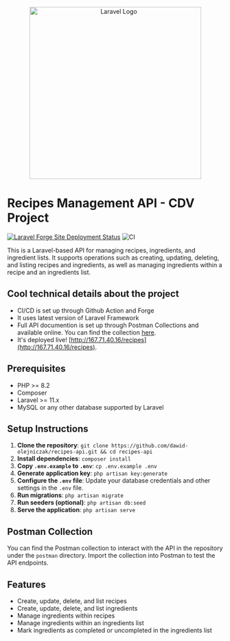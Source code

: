 <p align="center"><a href="https://laravel.com" target="_blank"><img src="https://raw.githubusercontent.com/laravel/art/master/logo-lockup/5%20SVG/2%20CMYK/1%20Full%20Color/laravel-logolockup-cmyk-red.svg" width="400" alt="Laravel Logo"></a></p>

# Recipes Management API - CDV Project

[![Laravel Forge Site Deployment Status](https://img.shields.io/endpoint?url=https%3A%2F%2Fforge.laravel.com%2Fsite-badges%2F2ce8c01b-8a0e-4df9-af7b-a95720c1fe06%3Fdate%3D1%26commit%3D1&style=plastic)](https://forge.laravel.com/servers/793900/sites/2365743)
![CI](https://github.com/dawid-olejniczak/recipes-api/actions/workflows/phpunit.yml/badge.svg)


This is a Laravel-based API for managing recipes, ingredients, and ingredient lists. It supports operations such as creating, updating, deleting, and listing recipes and ingredients, as well as managing ingredients within a recipe and an ingredients list.

## Cool technical details about the project
- CI/CD is set up through Github Action and Forge
- It uses latest version of Laravel Framework 
- Full API documention is set up through Postman Collections and available online. You can find the collection [here](https://www.postman.com/dawidolejniczak/workspace/recipes-api-cdv/collection/6311894-ebf128bb-3bba-4f7a-900a-53f92d876a00).
- It's deployed live! [http://167.71.40.16/recipes](http://167.71.40.16/recipes).

## Prerequisites

- PHP >= 8.2
- Composer
- Laravel >= 11.x
- MySQL or any other database supported by Laravel

## Setup Instructions

1. **Clone the repository**: `git clone https://github.com/dawid-olejniczak/recipes-api.git && cd recipes-api`
2. **Install dependencies**: `composer install`
3. **Copy `.env.example` to `.env`**: `cp .env.example .env`
4. **Generate application key**: `php artisan key:generate`
5. **Configure the `.env` file**: Update your database credentials and other settings in the `.env` file.
6. **Run migrations**: `php artisan migrate`
7. **Run seeders (optional)**: `php artisan db:seed`
8. **Serve the application**: `php artisan serve`

## Postman Collection

You can find the Postman collection to interact with the API in the repository under the `postman` directory. Import the collection into Postman to test the API endpoints.

## Features

- Create, update, delete, and list recipes
- Create, update, delete, and list ingredients
- Manage ingredients within recipes
- Manage ingredients within an ingredients list
- Mark ingredients as completed or uncompleted in the ingredients list
